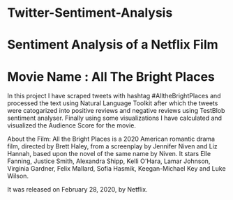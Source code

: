 # Twitter-Sentiment-Analysis
# Sentiment Analysis of a Netflix Film
# Movie Name : All The Bright Places
In this project I have scraped tweets with hashtag #AlltheBrightPlaces and processed the text using Natural Language Toolkit after which the tweets were catogarized into positive reviews and negative reviews using TestBlob sentiment analyser. Finally using some visualizations I have calculated and visualized the Audience Score for the movie. 

About the Film:
All the Bright Places is a 2020 American romantic drama film, directed by Brett Haley, from a screenplay by Jennifer Niven and Liz Hannah, based upon the novel of the same name by Niven. It stars Elle Fanning, Justice Smith, Alexandra Shipp, Kelli O'Hara, Lamar Johnson, Virginia Gardner, Felix Mallard, Sofia Hasmik, Keegan-Michael Key and Luke Wilson.

It was released on February 28, 2020, by Netflix.

